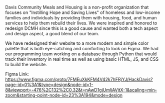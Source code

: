 Davis Community Meals and Housing is a non-profit organization that focuses on "Instilling Hope and Saving Lives" of homeless and 
low-income families and individuals by providing them with housing, food, and human services to help them rebuild their lives. 
We were inspired and honored to redesign DCMH since this is a good cause and wanted both a tech aspect and design aspect, a good blend of our team.

We have redesigned their website to a more modern and simple color palette that is both eye-catching and comforting to look on Figma. We had our programming team working on a database through Python that would track their inventory in real time as well as using basic HTML, JS, and CSS to build the website.

Figma Link: https://www.figma.com/proto/7FMEuXkKFM4V42k7hFRjYJ/HackDavis?page-id=0%3A1&type=design&node-id=1-8&viewport=-476%2C132%2C0.32&t=nAwD1gjUmljAVjtX-1&scaling=min-zoom&starting-point-node-id=23%3A194&mode=design
